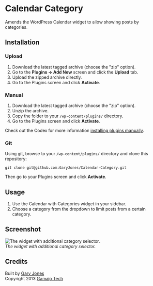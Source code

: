 # Calendar Category

Amends the WordPress Calendar widget to allow showing posts by categories.

## Installation

### Upload

1. Download the latest tagged archive (choose the "zip" option).
2. Go to the __Plugins -> Add New__ screen and click the __Upload__ tab.
3. Upload the zipped archive directly.
4. Go to the Plugins screen and click __Activate__.

### Manual

1. Download the latest tagged archive (choose the "zip" option).
2. Unzip the archive.
3. Copy the folder to your `/wp-content/plugins/` directory.
4. Go to the Plugins screen and click __Activate__.

Check out the Codex for more information [installing plugins manually](http://codex.wordpress.org/Managing_Plugins#Manual_Plugin_Installation).

### Git

Using git, browse to your `/wp-content/plugins/` directory and clone this repository:

`git clone git@github.com:GaryJones/Calendar-Category.git`

Then go to your Plugins screen and click __Activate__.

## Usage ##

1. Use the Calendar with Categories widget in your sidebar.
1. Choose a category from the dropdown to limit posts from a certain category.

## Screenshot

![The widget with additional category selector.](https://raw.github.com/GaryJones/Calendar-Category/master/screenshot-1.png)  
_The widget with additional category selector._

## Credits ##

Built by [Gary Jones](https://twitter.com/GaryJ)  
Copyright 2013 [Gamajo Tech](http://gamajo.com/)
